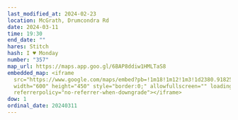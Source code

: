 ```yaml
---
last_modified_at: 2024-02-23
location: McGrath, Drumcondra Rd
date: 2024-03-11
time: 19:30
end_date: ""
hares: Stitch
hash: I ♥ Monday
number: "357"
map_url: https://maps.app.goo.gl/6BAP8ddiw1HMLTaS8
embedded_map: <iframe
  src="https://www.google.com/maps/embed?pb=!1m18!1m12!1m3!1d2380.9182529213563!2d-6.2589332!3d53.3626179!2m3!1f0!2f0!3f0!3m2!1i1024!2i768!4f13.1!3m3!1m2!1s0x48670e7b4e24aba9%3A0x37eb3ec1b84ff999!2sMc%20Graths%20Pub!5e0!3m2!1sen!2sie!4v1708802851006!5m2!1sen!2sie"
  width="600" height="450" style="border:0;" allowfullscreen="" loading="lazy"
  referrerpolicy="no-referrer-when-downgrade"></iframe>
dow: 1
ordinal_date: 20240311
---
```

